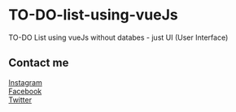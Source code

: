 # TO-DO-list-using-vueJs
TO-DO List using vueJs without databes - just UI (User Interface)

## Contact me
[Instagram](https://instagram.com/munafio) <br>
[Facebook](https://facebook.com/munafio) <br>
[Twitter](https://twitter.com/munaf_aqeel_m) <br>
